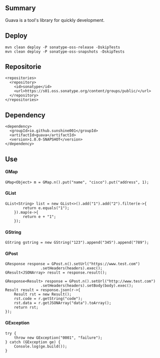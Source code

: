 ## Summary
Guava is a tool's library for quickly development.

## Deploy
```
mvn clean deploy -P sonatype-oss-release -DskipTests
mvn clean deploy -P sonatype-oss-snapshots -DskipTests
``` 

## Repositorie
```
<repositories>
  <repository>
    <id>sonatype</id>
    <url>https://s01.oss.sonatype.org/content/groups/public/</url>
  </repository>
</repositories>
```

## Dependency
```
<dependency>
  <groupId>io.github.sunshine001</groupId>
  <artifactId>guava</artifactId>
  <version>1.0.0-SNAPSHOT</version>
</dependency>
```

## Use
#### GMap
```
GMap<Object> m = GMap.n().put("name", "cisco").put("address", 1);
```
#### GList
```
GList<String> list = new GList<>().add("1").add("2").filter(e->{
        return e.equals("1");
    }).map(e->{
        return e + "1";
    });
```
#### GString
```
GString gstring = new GString("123").append("345").append("789");
```
#### GPost
```
GResponse response = GPost.n().setUrl("https://www.test.com")
                .setHeaders(headers).exec();
GResult<JSONArray> result = response.result();
```
```
GResponse<Result> response = GPost.n().setUrl("http://www.test.com")
                .setHeaders(headers).setBody(body).exec();
Result result = response.json(r->{
    Result rst = new Result();
    rst.code = r.getString("code");
    rst.data = r.getJSONArray("data").toArray();
    return rst;
});
```
#### GException
```
try {
    throw new GException("0001", "failure");
} catch (GException ge) {
    Console.log(ge.build());
}
```
